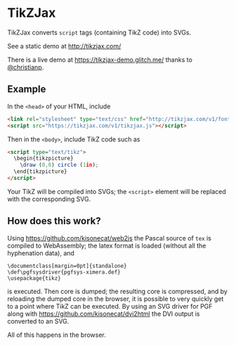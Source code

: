 # TikZJax

TikZJax converts `script` tags (containing TikZ code) into SVGs.

See a static demo at http://tikzjax.com/

There is a live demo at https://tikzjax-demo.glitch.me/ thanks to [@christianp](https://github.com/christianp).

## Example

In the `<head>` of your HTML, include 
```html
<link rel="stylesheet" type="text/css" href="http://tikzjax.com/v1/fonts.css">
<script src="https://tikzjax.com/v1/tikzjax.js"></script>
```
Then in the `<body>`, include TikZ code such as
```html
<script type="text/tikz">
  \begin{tikzpicture}
    \draw (0,0) circle (1in);
  \end{tikzpicture}
</script>
```

Your TikZ will be compiled into SVGs; the `<script>` element will be
replaced with the corresponding SVG.

## How does this work?

Using https://github.com/kisonecat/web2js the Pascal source of `tex`
is compiled to WebAssembly; the latex format is loaded (without all the hyphenation data), and 
```
\documentclass[margin=0pt]{standalone}
\def\pgfsysdriver{pgfsys-ximera.def}
\usepackage{tikz}
```
is executed.  Then core is dumped; the resulting core is compressed, and by reloading the dumped core in the browser, it is possible to very quickly get to a point where TikZ can be executed.  By using an SVG driver for PGF along with https://github.com/kisonecat/dvi2html the DVI output is converted to an SVG.

All of this happens in the browser.
